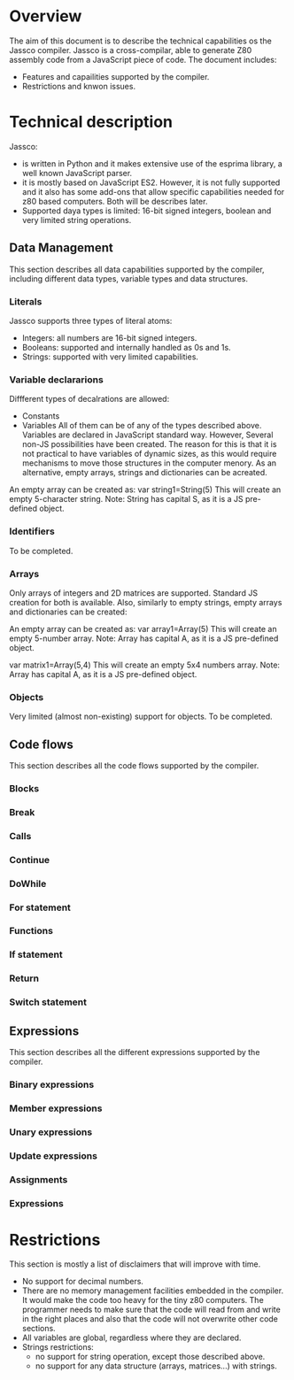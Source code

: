 # Overview
The aim of this document is to describe the technical capabilities os the Jassco compiler. Jassco is a cross-compilar, able to generate Z80 assembly code from a JavaScript piece of code. 
The document includes:
- Features and capailities supported by the compiler.
- Restrictions and knwon issues.

# Technical description
Jassco:
- is written in Python and it makes extensive use of the esprima library, a well known JavaScript parser.
- it is mostly based on JavaScript ES2. However, it is not fully supported and it also has some add-ons that allow specific capabilities needed for z80 based computers. Both will be describes later.
- Supported daya types is limited: 16-bit signed integers, boolean and very limited string operations. 

## Data Management
This section describes all data capabilities supported by the compiler, including different data types, variable types and data structures.

### Literals
Jassco supports three types of literal atoms:
- Integers: all numbers are 16-bit signed integers.
- Booleans: supported and internally handled as 0s and 1s.
- Strings: supported with very limited capabilities.

### Variable declararions
Diffferent types of decalrations are allowed:
- Constants
- Variables
All of them can be of any of the types described above.
Variables are declared in JavaScript standard way. However, Several non-JS possibilities have been created. The reason for this is that it is not practical to have variables of dynamic sizes, as this would require mechanisms to move those structures in the computer menory. As an alternative, empty arrays, strings and dictionaries can be acreated.

An empty array can be created as:
var string1=String(5)
This will create an empty 5-character string. Note: String has capital S, as it is a JS pre-defined object.

### Identifiers
To be completed.

### Arrays
Only arrays of integers and 2D matrices are supported. Standard JS creation for both is available. Also, similarly to empty strings, empty arrays and dictionaries can be created:

An empty array can be created as:
var array1=Array(5)
This will create an empty 5-number array. Note: Array has capital A, as it is a JS pre-defined object.

var matrix1=Array(5,4)
This will create an empty 5x4 numbers array. Note: Array has capital A, as it is a JS pre-defined object.

### Objects
Very limited (almost non-existing) support for objects.
To be completed.

## Code flows
This section describes all the code flows supported by the compiler.

### Blocks
### Break
### Calls
### Continue
### DoWhile
### For statement
### Functions
### If statement
### Return
### Switch statement

## Expressions
This section describes all the different expressions supported by the compiler.

### Binary expressions
### Member expressions
### Unary expressions
### Update expressions
### Assignments
### Expressions

# Restrictions
This section is mostly a list of disclaimers that will improve with time.
- No support for decimal numbers.
- There are no memory management facilities embedded in the compiler. It would make the code too heavy for the tiny z80 computers. The programmer needs to make sure that the code will read from and write in the right places and also that the code will not overwrite other code sections.
- All variables are global, regardless where they are declared.
- Strings restrictions:
  - no support for string operation, except those described above.
  - no support for any data structure (arrays, matrices...) with strings.
 
